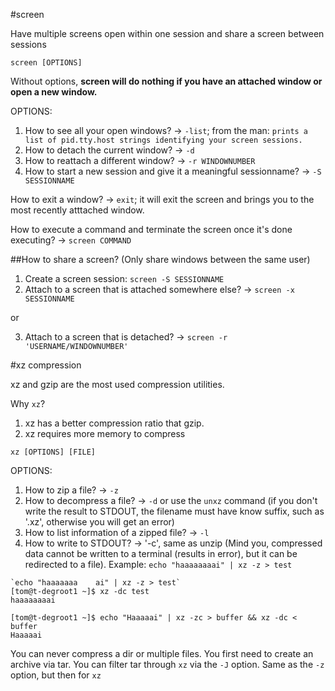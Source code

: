 #screen

Have multiple screens open within one session and share a screen between sessions

`screen [OPTIONS]`

Without options, **screen will do nothing if you have an attached window or open a new window.**

OPTIONS:
1. How to see all your open windows? -> `-list`; from the man: `prints a list of pid.tty.host strings identifying your screen sessions.`
2. How to detach the current window? -> `-d`
3. How to reattach a different window? -> `-r WINDOWNUMBER`
4. How to start a new session and give it a meaningful sessionname? -> `-S SESSIONNAME`

How to exit a window? -> `exit`; it will exit the screen and brings you to the most recently atttached window.

How to execute a command and terminate the screen once it's done executing? -> `screen COMMAND`

##How to share a screen? (Only share windows between the same user)

1. Create a screen session: `screen -S SESSIONNAME`
2. Attach to a screen that is attached somewhere else? -> `screen -x SESSIONNAME`

or

3. Attach to a screen that is detached? -> `screen -r 'USERNAME/WINDOWNUMBER'`

#xz compression

xz and gzip are the most used compression utilities. 

Why `xz`?
1. xz has a better compression ratio that gzip.
2. xz requires more memory to compress

`xz [OPTIONS] [FILE]`

OPTIONS:

1. How to zip a file? -> `-z`
2. How to decompress a file? -> `-d` or use the `unxz` command (if you don't write the result to STDOUT, the filename must have know suffix, such as '.xz', otherwise you will get an error)
3. How to list information of a zipped file? -> `-l`
4. How to write to STDOUT? -> '-c', same as unzip (Mind you, compressed data cannot be written to a terminal (results in error), but it can be redirected to a file). Example: `echo "haaaaaaaai" | xz -z > test`

```
`echo "haaaaaaa    ai" | xz -z > test`
[tom@t-degroot1 ~]$ xz -dc test
haaaaaaaai
```

```
[tom@t-degroot1 ~]$ echo "Haaaaai" | xz -zc > buffer && xz -dc < buffer
Haaaaai
```

You can never compress a dir or multiple files. You first need to create an archive via tar. You can filter tar through `xz` via the `-J` option. Same as the `-z` option, but then for `xz`
